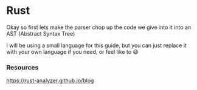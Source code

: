 # Rust
Okay so first lets make the parser chop up the code we
give into it into an AST (Abstract Syntax Tree)

I will be using a small language for this guide, but you
can just replace it with your own language if you need,
or feel like to 😄


### Resources

https://rust-analyzer.github.io/blog
